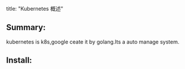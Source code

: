 
title: "Kubernetes 概述"

## Summary:


  kubernetes is k8s,google ceate it by golang.Its a auto manage system.

##  Install:

